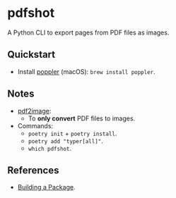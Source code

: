 # pdfshot

A Python CLI to export pages from PDF files as images.

## Quickstart

- Install [poppler](http://macappstore.org/poppler/) (macOS): `brew install poppler`.

## Notes

- [pdf2image](https://github.com/Belval/pdf2image):
  - To **only convert** PDF files to images.
- Commands:
  - `poetry init` + `poetry install`.
  - `poetry add "typer[all]"`.
  - `which pdfshot`.

## References

- [Building a Package](https://typer.tiangolo.com/tutorial/package/).
